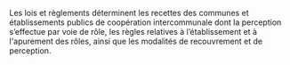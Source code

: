 Les lois et règlements déterminent les recettes des communes et établissements publics de coopération intercommunale dont la perception s’effectue par voie de rôle, les règles relatives à l’établissement et à l'apurement des rôles, ainsi que les modalités de recouvrement et de perception.